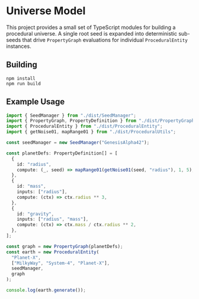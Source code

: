 # Universe Model

This project provides a small set of TypeScript modules for building a
procedural universe. A single root seed is expanded into deterministic
sub-seeds that drive `PropertyGraph` evaluations for individual
`ProceduralEntity` instances.

## Building

```
npm install
npm run build
```

## Example Usage

```ts
import { SeedManager } from "./dist/SeedManager";
import { PropertyGraph, PropertyDefinition } from "./dist/PropertyGraph";
import { ProceduralEntity } from "./dist/ProceduralEntity";
import { getNoise01, mapRange01 } from "./dist/ProceduralUtils";

const seedManager = new SeedManager("GenesisAlpha42");

const planetDefs: PropertyDefinition[] = [
  {
    id: "radius",
    compute: (_, seed) => mapRange01(getNoise01(seed, "radius"), 1, 5),
  },
  {
    id: "mass",
    inputs: ["radius"],
    compute: (ctx) => ctx.radius ** 3,
  },
  {
    id: "gravity",
    inputs: ["radius", "mass"],
    compute: (ctx) => ctx.mass / ctx.radius ** 2,
  },
];

const graph = new PropertyGraph(planetDefs);
const earth = new ProceduralEntity(
  "Planet-X",
  ["MilkyWay", "System-4", "Planet-X"],
  seedManager,
  graph
);

console.log(earth.generate());
```
